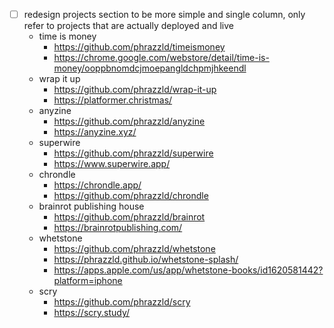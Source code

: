 - [ ] redesign projects section to be more simple and single column, only refer to projects that are actually deployed and live
  - time is money
    - https://github.com/phrazzld/timeismoney
    - https://chrome.google.com/webstore/detail/time-is-money/ooppbnomdcjmoepangldchpmjhkeendl
  - wrap it up
    - https://github.com/phrazzld/wrap-it-up
    - https://platformer.christmas/
  - anyzine
    - https://github.com/phrazzld/anyzine
    - https://anyzine.xyz/
  - superwire
    - https://github.com/phrazzld/superwire
    - https://www.superwire.app/
  - chrondle
    - https://chrondle.app/
    - https://github.com/phrazzld/chrondle
  - brainrot publishing house
    - https://github.com/phrazzld/brainrot
    - https://brainrotpublishing.com/
  - whetstone
    - https://github.com/phrazzld/whetstone
    - https://phrazzld.github.io/whetstone-splash/
    - https://apps.apple.com/us/app/whetstone-books/id1620581442?platform=iphone
  - scry
    - https://github.com/phrazzld/scry
    - https://scry.study/
